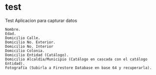 # test
Test
Aplicacion para capturar datos

    Nombre.
    Edad.
    Domicilio Calle.
    Domicilio No. Exterior.
    Domicilio No. Interior
    Domicilio Colonia.
    Domicilio Entidad (Catálogo).
    Domicilio Alcaldía/Municipio (Catálogo en cascada con el catálogo Entidad).
    Fotografía (Subirla a Firestore Database en base 64 y recuperarla).

